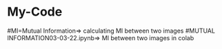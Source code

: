 # My-Code

#MI=Mutual Information=> calculating MI between two images
#MUTUAL INFORMATION03-03-22.ipynb=> MI between two images in colab
